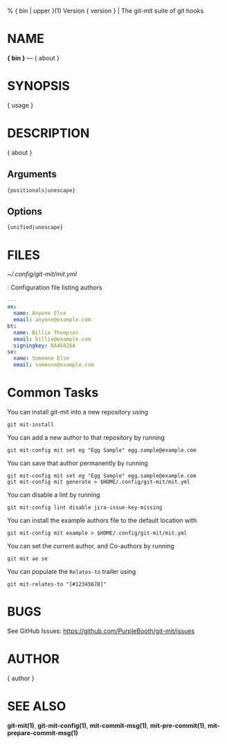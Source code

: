 % { bin | upper }(1) Version { version } | The git-mit suite of git hooks

NAME
====

**{ bin }** — { about }

SYNOPSIS
========

{ usage }

DESCRIPTION
===========

{ about }

Arguments
---------

```
{positionals|unescape}
```

Options
-------

```
{unified|unescape}
```

FILES
=====

*~/.config/git-mit/mit.yml*

:   Configuration file listing authors

```yaml
---
ae:
  name: Anyone Else
  email: anyone@example.com
bt:
  name: Billie Thompson
  email: billie@example.com
  signingkey: 0A46826A
se:
  name: Someone Else
  email: someone@example.com
```

Common Tasks
============

You can install git-mit into a new repository using

```shell
git mit-install
```

You can add a new author to that repository by running

```shell
git mit-config mit set eg "Egg Sample" egg.sample@example.com
```

You can save that author permanently by running

```shell
git mit-config mit set eg "Egg Sample" egg.sample@example.com
git mit-config mit generate > $HOME/.config/git-mit/mit.yml
```

You can disable a lint by running

```shell
git mit-config lint disable jira-issue-key-missing
```

You can install the example authors file to the default location with

```shell
git mit-config mit example > $HOME/.config/git-mit/mit.yml
```

You can set the current author, and Co-authors by running

```shell
git mit ae se
```

You can populate the `Relates-to` trailer using

```shell
git mit-relates-to "[#12345678]"
```

BUGS
====

See GitHub Issues: <https://github.com/PurpleBooth/git-mit/issues>

AUTHOR
======

{ author }

SEE ALSO
========

**git-mit(1)**, **git-mit-config(1)**, **mit-commit-msg(1)**, **mit-pre-commit(1)**, **mit-prepare-commit-msg(1)**
